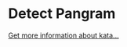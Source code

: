 Detect Pangram
=
[Get more information about kata...](https://www.codewars.com//kata/545cedaa9943f7fe7b000048)